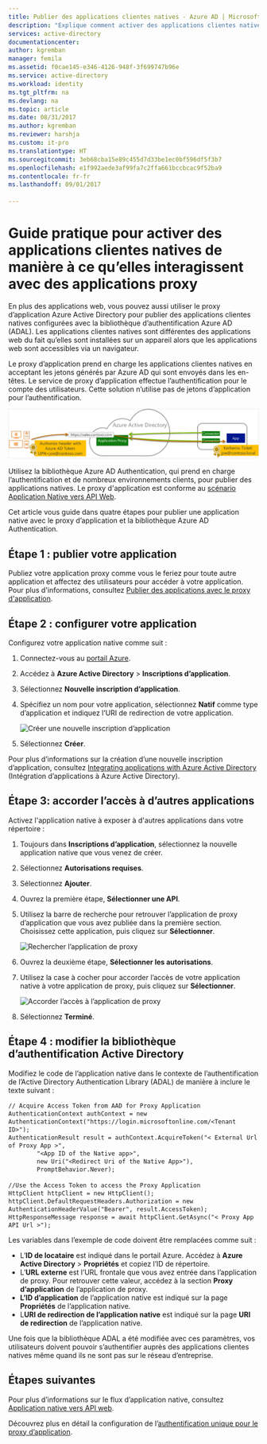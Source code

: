 ```yaml
---
title: Publier des applications clientes natives - Azure AD | Microsoft Docs
description: "Explique comment activer des applications clientes natives de manière à communiquer avec le connecteur de proxy d'application Azure AD pour fournir un accès à distance sécurisé à vos applications locales."
services: active-directory
documentationcenter: 
author: kgremban
manager: femila
ms.assetid: f0cae145-e346-4126-948f-3f699747b96e
ms.service: active-directory
ms.workload: identity
ms.tgt_pltfrm: na
ms.devlang: na
ms.topic: article
ms.date: 08/31/2017
ms.author: kgremban
ms.reviewer: harshja
ms.custom: it-pro
ms.translationtype: HT
ms.sourcegitcommit: 3eb68cba15e89c455d7d33be1ec0bf596df5f3b7
ms.openlocfilehash: e1f992aede3af99fa7c2ffa661bccbcac9f52ba9
ms.contentlocale: fr-fr
ms.lasthandoff: 09/01/2017

---
```


# <a name="how-to-enable-native-client-apps-to-interact-with-proxy-applications"></a>Guide pratique pour activer des applications clientes natives de manière à ce qu’elles interagissent avec des applications proxy

En plus des applications web, vous pouvez aussi utiliser le proxy d’application Azure Active Directory pour publier des applications clientes natives configurées avec la bibliothèque d’authentification Azure AD (ADAL). Les applications clientes natives sont différentes des applications web du fait qu’elles sont installées sur un appareil alors que les applications web sont accessibles via un navigateur. 

Le proxy d’application prend en charge les applications clientes natives en acceptant les jetons générés par Azure AD qui sont envoyés dans les en-têtes. Le service de proxy d’application effectue l’authentification pour le compte des utilisateurs. Cette solution n’utilise pas de jetons d’application pour l’authentification. 

![Relation entre les utilisateurs finaux, Azure Active Directory et les applications publiées](./media/active-directory-application-proxy-native-client/richclientflow.png)

Utilisez la bibliothèque Azure AD Authentication, qui prend en charge l’authentification et de nombreux environnements clients, pour publier des applications natives. Le proxy d'application est conforme au [scénario Application Native vers API Web](develop/active-directory-authentication-scenarios.md#native-application-to-web-api). 

Cet article vous guide dans quatre étapes pour publier une application native avec le proxy d’application et la bibliothèque Azure AD Authentication. 

## <a name="step-1-publish-your-application"></a>Étape 1 : publier votre application
Publiez votre application proxy comme vous le feriez pour toute autre application et affectez des utilisateurs pour accéder à votre application. Pour plus d'informations, consultez [Publier des applications avec le proxy d'application](active-directory-application-proxy-publish.md).

## <a name="step-2-configure-your-application"></a>Étape 2 : configurer votre application
Configurez votre application native comme suit :

1. Connectez-vous au [portail Azure](https://portal.azure.com).
2. Accédez à **Azure Active Directory** > **Inscriptions d’application**.
3. Sélectionnez **Nouvelle inscription d’application**.
4. Spécifiez un nom pour votre application, sélectionnez **Natif** comme type d’application et indiquez l’URI de redirection de votre application. 

   ![Créer une nouvelle inscription d’application](./media/active-directory-application-proxy-native-client/create.png)
5. Sélectionnez **Créer**.

Pour plus d’informations sur la création d’une nouvelle inscription d’application, consultez [Integrating applications with Azure Active Directory](.//develop/active-directory-integrating-applications.md) (Intégration d’applications à Azure Active Directory).


## <a name="step-3-grant-access-to-other-applications"></a>Étape 3: accorder l’accès à d’autres applications
Activez l'application native à exposer à d'autres applications dans votre répertoire :

1. Toujours dans **Inscriptions d’application**, sélectionnez la nouvelle application native que vous venez de créer.
2. Sélectionnez **Autorisations requises**.
3. Sélectionnez **Ajouter**.
4. Ouvrez la première étape, **Sélectionner une API**.
5. Utilisez la barre de recherche pour retrouver l’application de proxy d’application que vous avez publiée dans la première section. Choisissez cette application, puis cliquez sur **Sélectionner**. 

   ![Rechercher l’application de proxy](./media/active-directory-application-proxy-native-client/select_api.png)
6. Ouvrez la deuxième étape, **Sélectionner les autorisations**.
7. Utilisez la case à cocher pour accorder l’accès de votre application native à votre application de proxy, puis cliquez sur **Sélectionner**.

   ![Accorder l’accès à l’application de proxy](./media/active-directory-application-proxy-native-client/select_perms.png)
8. Sélectionnez **Terminé**.


## <a name="step-4-edit-the-active-directory-authentication-library"></a>Étape 4 : modifier la bibliothèque d’authentification Active Directory
Modifiez le code de l’application native dans le contexte de l’authentification de l’Active Directory Authentication Library (ADAL) de manière à inclure le texte suivant :

```
// Acquire Access Token from AAD for Proxy Application
AuthenticationContext authContext = new AuthenticationContext("https://login.microsoftonline.com/<Tenant ID>");
AuthenticationResult result = authContext.AcquireToken("< External Url of Proxy App >",
        "<App ID of the Native app>",
        new Uri("<Redirect Uri of the Native App>"),
        PromptBehavior.Never);

//Use the Access Token to access the Proxy Application
HttpClient httpClient = new HttpClient();
httpClient.DefaultRequestHeaders.Authorization = new AuthenticationHeaderValue("Bearer", result.AccessToken);
HttpResponseMessage response = await httpClient.GetAsync("< Proxy App API Url >");
```

Les variables dans l’exemple de code doivent être remplacées comme suit :

* L’**ID de locataire** est indiqué dans le portail Azure. Accédez à **Azure Active Directory** > **Propriétés** et copiez l’ID de répertoire. 
* L’**URL externe** est l’URL frontale que vous avez entrée dans l’application de proxy. Pour retrouver cette valeur, accédez à la section **Proxy d’application** de l’application de proxy.
* **L’ID d’application** de l’application native est indiqué sur la page **Propriétés** de l’application native.
* L**URI de redirection de l’application native** est indiqué sur la page **URI de redirection** de l’application native.

Une fois que la bibliothèque ADAL a été modifiée avec ces paramètres, vos utilisateurs doivent pouvoir s’authentifier auprès des applications clientes natives même quand ils ne sont pas sur le réseau d’entreprise. 

## <a name="next-steps"></a>Étapes suivantes

Pour plus d’informations sur le flux d’application native, consultez [Application native vers API web](develop/active-directory-authentication-scenarios.md#native-application-to-web-api).

Découvrez plus en détail la configuration de l’[authentification unique pour le proxy d’application](application-proxy-sso-overview.md).

